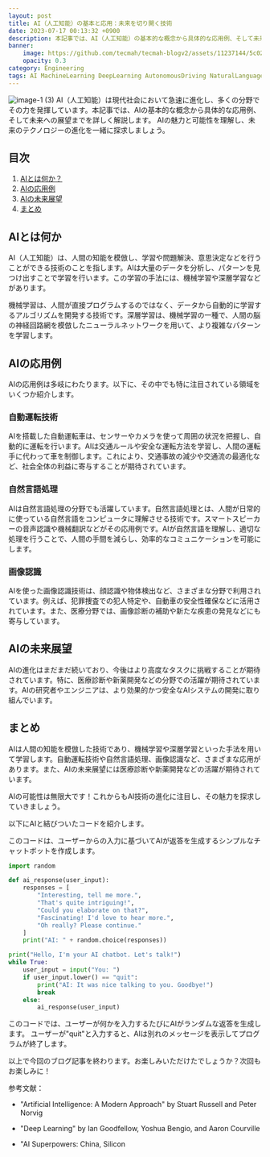 ```yaml
---
layout: post
title: AI（人工知能）の基本と応用：未来を切り開く技術
date: 2023-07-17 00:13:32 +0900
description: 本記事では、AI（人工知能）の基本的な概念から具体的な応用例、そして未来への展望までを詳しく解説します。AIの魅力と可能性を理解し、未来のテクノロジーの進化を一緒に探求しましょう。
banner:
    image: https://github.com/tecmah/tecmah-blogv2/assets/11237144/5c02383d-7b76-4f21-8cd1-7cc489c6bac3
    opacity: 0.3
category: Engineering
tags: AI MachineLearning DeepLearning AutonomousDriving NaturalLanguageProcessing ImageRecognition FutureOfAI
---
```


![image-1 (3)](https://github.com/tecmah/tecmah-blogv2/assets/11237144/b25d354b-f97a-4d97-852c-2e9803c0e03f)
AI（人工知能）は現代社会において急速に進化し、多くの分野でその力を発揮しています。本記事では、AIの基本的な概念から具体的な応用例、そして未来への展望までを詳しく解説します。
AIの魅力と可能性を理解し、未来のテクノロジーの進化を一緒に探求しましょう。

## 目次

1. [AIとは何か？](#aiとは何か)
2. [AIの応用例](#aiの応用例)
3. [AIの未来展望](#aiの未来展望)
4. [まとめ](#まとめ)

## AIとは何か

AI（人工知能）は、人間の知能を模倣し、学習や問題解決、意思決定などを行うことができる技術のことを指します。AIは大量のデータを分析し、パターンを見つけ出すことで学習を行います。この学習の手法には、機械学習や深層学習などがあります。

機械学習は、人間が直接プログラムするのではなく、データから自動的に学習するアルゴリズムを開発する技術です。深層学習は、機械学習の一種で、人間の脳の神経回路網を模倣したニューラルネットワークを用いて、より複雑なパターンを学習します。

## AIの応用例

AIの応用例は多岐にわたります。以下に、その中でも特に注目されている領域をいくつか紹介します。

### 自動運転技術

AIを搭載した自動運転車は、センサーやカメラを使って周囲の状況を把握し、自動的に運転を行います。AIは交通ルールや安全な運転方法を学習し、人間の運転手に代わって車を制御します。これにより、交通事故の減少や交通流の最適化など、社会全体の利益に寄与することが期待されています。

### 自然言語処理

AIは自然言語処理の分野でも活躍しています。自然言語処理とは、人間が日常的に使っている自然言語をコンピュータに理解させる技術です。スマートスピーカーの音声認識や機械翻訳などがその応用例です。AIが自然言語を理解し、適切な処理を行うことで、人間の手間を減らし、効率的なコミュニケーションを可能にします。

### 画像認識

AIを使った画像認識技術は、顔認識や物体検出など、さまざまな分野で利用されています。例えば、犯罪捜査での犯人特定や、自動車の安全性確保などに活用されています。また、医療分野では、画像診断の補助や新たな疾患の発見などにも寄与しています。

## AIの未来展望

AIの進化はまだまだ続いており、今後はより高度なタスクに挑戦することが期待されています。特に、医療診断や新薬開発などの分野での活躍が期待されています。AIの研究者やエンジニアは、より効果的かつ安全なAIシステムの開発に取り組んでいます。

## まとめ

AIは人間の知能を模倣した技術であり、機械学習や深層学習といった手法を用いて学習します。自動運転技術や自然言語処理、画像認識など、さまざまな応用があります。また、AIの未来展望には医療診断や新薬開発などの活躍が期待されています。

AIの可能性は無限大です！これからもAI技術の進化に注目し、その魅力を探求していきましょう。

以下にAIと結びついたコードを紹介します。

このコードは、ユーザーからの入力に基づいてAIが返答を生成するシンプルなチャットボットを作成します。

```python
import random

def ai_response(user_input):
    responses = [
        "Interesting, tell me more.",
        "That's quite intriguing!",
        "Could you elaborate on that?",
        "Fascinating! I'd love to hear more.",
        "Oh really? Please continue."
    ]
    print("AI: " + random.choice(responses))

print("Hello, I'm your AI chatbot. Let's talk!")
while True:
    user_input = input("You: ")
    if user_input.lower() == "quit":
        print("AI: It was nice talking to you. Goodbye!")
        break
    else:
        ai_response(user_input)
```

このコードでは、ユーザーが何かを入力するたびにAIがランダムな返答を生成します。
ユーザーが"quit"と入力すると、AIは別れのメッセージを表示してプログラムが終了します。

以上で今回のブログ記事を終わります。お楽しみいただけたでしょうか？次回もお楽しみに！

参考文献：

- "Artificial Intelligence: A Modern Approach" by Stuart Russell and Peter Norvig

- "Deep Learning" by Ian Goodfellow, Yoshua Bengio, and Aaron Courville
- "AI Superpowers: China, Silicon
